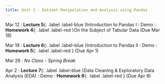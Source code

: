 ```yaml
---
title: Unit 2 - Dataset Manipulation and Analysis using Pandas
---
```


Mar 12
: **Lecture 5**{: .label .label-blue }Introduction to Pandas I
  : Demo
: **Homework 4**{: .label .label-red }On the Subject of Tabular Data (Due Mar 18)

Mar 19
: **Lecture 6**{: .label .label-blue }Introduction to Pandas II
  : Demo
: **Homework 5**{: .label .label-red } (Due Apr 1)

Mar 26
: <i>No Class - Spring Break</i>

Apr 2
: **Lecture 7**{: .label .label-blue }Data Cleaning & Exploratory Data Analysis (EDA)
  : Demo
: **Homework 6**{: .label .label-red } (Due Apr 8)
